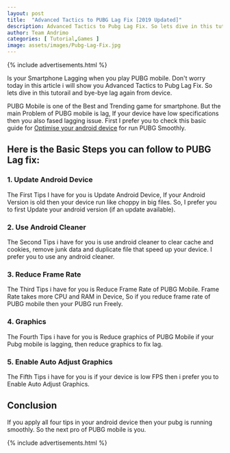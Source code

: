 ```yaml
---
layout: post
title:  "Advanced Tactics to PUBG Lag Fix [2019 Updated]"
description: Advanced Tactics to Pubg Lag Fix. So lets dive in this tutorail and bye-bye lag again from device.
author: Team Andrimo
categories: [ Tutorial,Games ]
image: assets/images/Pubg-Lag-Fix.jpg
---
```

{% include advertisements.html %}

Is your Smartphone Lagging when you play PUBG mobile. Don't worry today in this article i will show you Advanced Tactics to Pubg Lag Fix. So lets dive in this tutorail and bye-bye lag again from device.

PUBG Mobile is one of the Best and Trending game for smartphone. But the main Problem of PUBG mobile is lag, If your device have low specifications then you also fased lagging issue. First I prefer you to check this basic guide for [Optimise your android device](https://www.andrimo.com/optimise-android/) for run PUBG Smoothly.

## Here is the Basic Steps you can follow to PUBG Lag fix:

### 1. Update Android Device
 
The First Tips I have for you is Update Android Device, If your Android Version is old then your device run like choppy in big files. So, I prefer you to first Update your android version (if an update available).

### 2. Use Android Cleaner

The Second Tips i have for you is use android cleaner to clear cache and cookies, remove junk data and duplicate file that speed up your device. I prefer you to use any android cleaner. 

### 3. Reduce Frame Rate 

The Third Tips i have for you is Reduce Frame Rate of PUBG Mobile. Frame Rate takes more CPU and RAM in Device, So if you reduce frame rate of PUBG mobile then your PUBG run Freely.

### 4. Graphics

The Fourth Tips i have for you is Reduce graphics of PUBG Mobile if your Pubg mobile is lagging, then reduce graphics to fix lag.

### 5. Enable Auto Adjust Graphics

The Fifth Tips i have for you is if your device is low FPS then i prefer you to Enable Auto Adjust Graphics.

## Conclusion

If you apply all four tips in your android device then your pubg is running smoothly. So the next pro of PUBG mobile is you.

{% include advertisements.html %}
